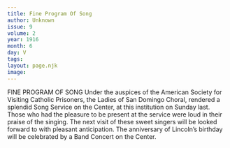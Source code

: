 ```yaml
---
title: Fine Program Of Song
author: Unknown
issue: 9
volume: 2
year: 1916
month: 6
day: V
tags:
layout: page.njk
image:
---
```

FINE PROGRAM OF SONG       Under the auspices of the American Society for Visiting Catholic Prisoners, the Ladies of San Domingo Choral, rendered a splendid Song Service on the Center, at this institution on Sunday last.       Those who had the pleasure to be present at the service were loud in their praise of the singing.       The next visit of these sweet singers will be looked forward to with pleasant anticipation.       The anniversary of Lincoln’s birthday will be celebrated by a Band Concert on the Center.    

